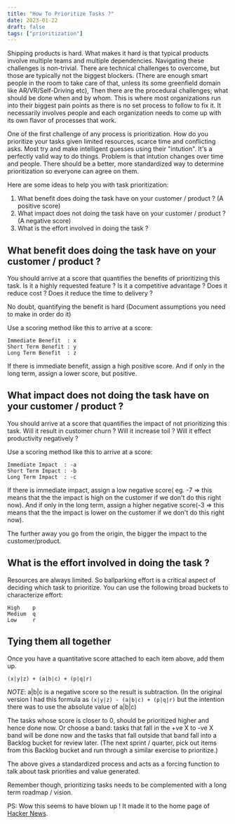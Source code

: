```yaml
---
title: "How To Prioritize Tasks ?"
date: 2023-01-22
draft: false
tags: ["prioritization"]
---
```

Shipping products is hard. What makes it hard is that typical products involve multiple teams and multiple dependencies. Navigating these challenges is non-trivial. There are technical challenges to overcome, but those are typically not the biggest blockers. (There are enough smart people in the room to take care of that, unless its some greenfield domain like AR/VR/Self-Driving etc), Then there are the procedural challenges; what should be done when and by whom. This is where most organizations run into their biggest pain points as there is no set process to follow to fix it. It necessarily involves people and each organization needs to come up with its own flavor of processes that work.

One of the first challenge of any process is prioritization. How do you prioritize your tasks given limited resources, scarce time and conflicting asks. Most try and make intelligent guesses using their "intution". It's a perfectly valid way to do things. Problem is that intution changes over time and people. There should be a better, more standardized way to determine prioritization so everyone can agree on them.

Here are some ideas to help you with task prioritization:

1. What benefit does doing the task have on your customer / product ? (A positive score)
2. What impact does not doing the task have on your customer / product ? (A negative score)
3. What is the effort involved in doing the task ?


## What benefit does doing the task have on your customer / product ?
You should arrive at a score that quantifies the benefits of prioritizing this task. Is it a highly requested feature ? Is it a competitive advantage ? Does it reduce cost ? Does it reduce the time to delivery ?

No doubt, quantifying the benefit is hard (Document assumptions you need to make in order do it)

Use a scoring method like this to arrive at a score:
```
Immediate Benefit  : x
Short Term Benefit : y
Long Term Benefit  : z
```

If there is immediate benefit, assign a high positive score. And if only in the long term, assign a lower score, but positive.

## What impact does not doing the task have on your customer / product ?
You should arrive at a score that quantifies the impact of not prioritizing this task. Will it result in customer churn ? Will it increase toil ? Will it effect productivity negatively ?

Use a scoring method like this to arrive at a score:

```
Immediate Impact  : -a
Short Term Impact : -b
Long Term Impact  : -c
```

If there is immediate impact, assign a low negative score( eg. -7 => this means that the the impact is high on the customer if we don't do this right now). And if only in the long term, assign a higher negative score(-3 => this means that the the impact is lower on the customer if we don't do this right now). 

The further away you go from the origin, the bigger the impact to the customer/product.

## What is the effort involved in doing the task ?
Resources are always limited. So ballparking effort is a critical aspect of deciding which task to prioritize. You can use the following broad buckets to characterize effort:

```
High    p
Medium  q
Low     r
```

## Tying them all together

Once you have a quantitative score attached to each item above, add them up. 

`(x|y|z) + (a|b|c) + (p|q|r)`

*NOTE*: a|b|c is a negative score so the result is subtraction. (In the original version I had this formula as `(x|y|z) - (a|b|c) + (p|q|r)` but the intention there was to use the absolute value of a|b|c)

The tasks whose score is closer to 0, should be prioritized higher and hence done now. Or choose a band: tasks that fall in the +ve X to -ve X band will be done now and the tasks that fall outside that band fall into a Backlog bucket for review later. (The next sprint / quarter, pick out items from this Backlog bucket and run through a similar exercise to prioritize.)

The above gives a standardized process and acts as a forcing function to talk about task priorities and value generated.

Remember though, prioritizing tasks needs to be complemented with a long term roadmap / vision. 

PS: Wow this seems to have blown up ! It made it to the home page of [Hacker News](https://news.ycombinator.com/item?id=34511496).